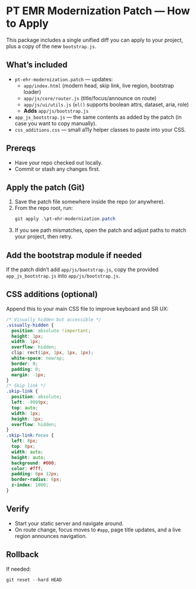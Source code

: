 # PT EMR Modernization Patch — How to Apply

This package includes a single unified diff you can apply to your project, plus a copy of the new `bootstrap.js`.

## What’s included

- `pt-ehr-modernization.patch` — updates:
  - `app/index.html` (modern head, skip link, live region, bootstrap loader)
  - `app/js/core/router.js` (title/focus/announce on route)
  - `app/js/ui/utils.js` (`el()` supports boolean attrs, dataset, aria, role)
  - **Adds** `app/js/bootstrap.js`
- `app_js_bootstrap.js` — the same contents as added by the patch (in case you want to copy manually).
- `css_additions.css` — small a11y helper classes to paste into your CSS.

## Prereqs

- Have your repo checked out locally.
- Commit or stash any changes first.

## Apply the patch (Git)

1. Save the patch file somewhere inside the repo (or anywhere).
2. From the repo root, run:
   ```powershell
   git apply .\pt-ehr-modernization.patch
   ```
3. If you see path mismatches, open the patch and adjust paths to match your project, then retry.

## Add the bootstrap module if needed

If the patch didn’t add `app/js/bootstrap.js`, copy the provided `app_js_bootstrap.js` into `app/js/bootstrap.js`.

## CSS additions (optional)

Append this to your main CSS file to improve keyboard and SR UX:

```css
/* Visually hidden but accessible */
.visually-hidden {
  position: absolute !important;
  height: 1px;
  width: 1px;
  overflow: hidden;
  clip: rect(1px, 1px, 1px, 1px);
  white-space: nowrap;
  border: 0;
  padding: 0;
  margin: -1px;
}
/* Skip link */
.skip-link {
  position: absolute;
  left: -9999px;
  top: auto;
  width: 1px;
  height: 1px;
  overflow: hidden;
}
.skip-link:focus {
  left: 8px;
  top: 8px;
  width: auto;
  height: auto;
  background: #000;
  color: #fff;
  padding: 8px 12px;
  border-radius: 6px;
  z-index: 1000;
}
```

## Verify

- Start your static server and navigate around.
- On route change, focus moves to `#app`, page title updates, and a live region announces navigation.

## Rollback

If needed:

```powershell
git reset --hard HEAD
```
